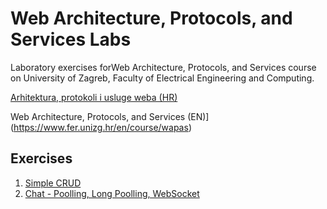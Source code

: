 # Web Architecture, Protocols, and Services Labs

Laboratory exercises forWeb Architecture, Protocols, and Services course on University of Zagreb, Faculty of Electrical Engineering and Computing.

[Arhitektura, protokoli i usluge weba (HR)](https://www.fer.unizg.hr/predmet/apuw)

Web Architecture, Protocols, and Services (EN)](https://www.fer.unizg.hr/en/course/wapas)

## Exercises
1. [Simple CRUD](/lab1)
2. [Chat - Poolling, Long Poolling, WebSocket](/lab2)
